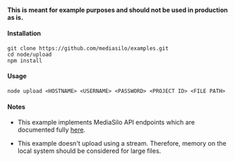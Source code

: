 #### This is meant for example purposes and should not be used in production as is.

#### Installation
```
git clone https://github.com/mediasilo/examples.git
cd node/upload
npm install
```

#### Usage

```node upload <HOSTNAME> <USERNAME> <PASSWORD> <PROJECT ID> <FILE PATH>```

#### Notes

* This example implements MediaSilo API endpoints which are documented fully [here](http://docs.mediasilo.com/v3.0/docs).

* This example doesn't upload using a stream. Therefore, memory on the local system should be considered for large files.
